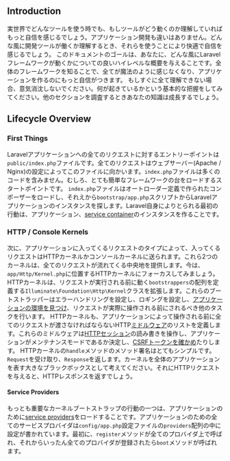 ## Introduction

実世界でどんなツールを使う時でも、もしツールがどう動くのか理解していればもっと自信を感じるでしょう。アプリケーション開発も違いはありません。どんな風に開発ツールが働くか理解するとき、それらを使うことにより快適で自信を感じるでしょう。
このドキュメントのゴールは、あなたに、どんな風にLaravelフレームワークが動くかについての良いハイレベルな概要を与えることです。全体のフレームワークを知ることで、全てが魔法のように感じなくなり、アプリケーションを作るのにもっと自信がつきます。
もしすぐに全て理解できない場合、意気消沈しないでください。何が起きているかという基本的な把握をしてみてください。他のセクションを調査するときあなたの知識は成長するでしょう。

## Lifecycle Overview

### First Things

Laravelアプリケーションへの全てのリクエストに対するエントリーポイントは`public/index.php`ファイルです。全てのリクエストはウェブサーバー(Apache / Nginx)の設定によってこのファイルに向かいます。`index.php`ファイルは多くのコードを含みません。むしろ、とても簡単なフレームワークの台をロードするスタートポイントです。
`index.php`ファイルはオートローダー定義で作られたコンポーザーをロードし、それえから`bootstrap/app.php`スクリプトからLaravelアプリケーションのインスタンスを探します。Laravel自身によりとられる最初の行動は、アプリケーション、[service container](https://laravel.com/docs/5.2/container)のインスタンスを作ることです。

### HTTP / Console Kernels

次に、アプリケーションに入ってくるリクエストのタイプによって、入ってくるリクエストはHTTPカーネルかコンソールカーネルに送られます。これら2つのカーネルは、全てのリクエストが流れてくる中央地を提供します。今は、`app/Http/Kernel.php`に位置するHTTPカーネルにフォーカスしてみましょう。
HTTPカーネルは、リクエストが実行される前に動く`bootstrappers`の配列を定義する`Illuminate\Foundation\Http\Kernel`クラスを拡張します。これらのブートストラッパーはエラーハンドリングを設定し、ロギングを設定し、[アプリケーションの環境を見つけ](https://laravel.com/docs/5.2/installation#environment-configuration)、リクエストが実際に操作される前にされるべき他のタスクを行います。
HTTPカーネルも、アプリケーションによって操作される前に全てのリクエストが渡さなければならないHTTP[ミドルウェア](https://laravel.com/docs/5.2/middleware)のリストを定義します。これらのミドルウェアは[HTTPセッション](https://laravel.com/docs/5.2/session)の読み書きを操作し、アプリケーションがメンテナンスモードであるか決定し、[CSRFトークンを確かめ](https://laravel.com/docs/5.2/routing#csrf-protection)たりします。
HTTPカーネルの`handle`メソッドのメソッド署名はとてもシンプルです。`Request`を受け取り、`Response`を返します。カーネルを全体のアプリケーションを表す大きなブラックボックスとして考えてください。それにHTTPリクエストを与えると、HTTPレスポンスを返すでしょう。

#### Service Providers

もっとも重要なカーネルブートストラップの行動の一つは、アプリケーションのために[service providers](https://laravel.com/docs/5.2/providers)をロードすることです。アプリケーションのための全てのサービスプロバイダは`config/app.php`設定ファイルの`providers`配列の中に設定が書かれています。最初に、`register`メソッドが全てのプロバイダ上で呼ばれ、それからいったん全てのプロバイダが登録されたら`boot`メソッドが呼ばれます。

